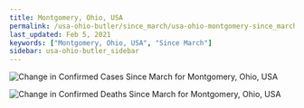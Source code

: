 ```yaml
---
title: Montgomery, Ohio, USA
permalink: /usa-ohio-butler/since_march/usa-ohio-montgomery-since_march.html
last_updated: Feb 5, 2021
keywords: ["Montgomery, Ohio, USA", "Since March"]
sidebar: usa-ohio-butler_sidebar
---
```


![Change in Confirmed Cases Since March for Montgomery, Ohio, USA](/covid_tracker/images/graphs/usa-ohio-montgomery-delta_confirmed-since_march_graph.png)

![Change in Confirmed Deaths Since March for Montgomery, Ohio, USA](/covid_tracker/images/graphs/usa-ohio-montgomery-delta_deaths-since_march_graph.png)
